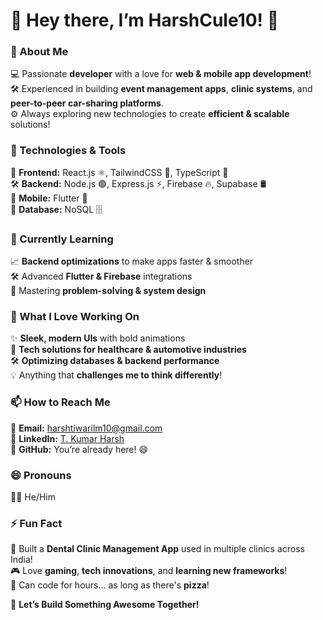 # 👋 Hey there, I’m HarshCule10! 🚀  

### 👀 About Me  
💻 Passionate **developer** with a love for **web & mobile app development**!  
🛠️ Experienced in building **event management apps**, **clinic systems**, and **peer-to-peer car-sharing platforms**.  
⚙️ Always exploring new technologies to create **efficient & scalable** solutions!  

### 🔧 Technologies & Tools  
🚀 **Frontend:** React.js ⚛️, TailwindCSS 🎨, TypeScript 📝  
🛠️ **Backend:** Node.js 🟢, Express.js ⚡, Firebase 🔥, Supabase 🛢️  
📱 **Mobile:** Flutter 📱  
💾 **Database:** NoSQL 🗄️  

### 🌱 Currently Learning  
📈 **Backend optimizations** to make apps faster & smoother  
🛠️ Advanced **Flutter & Firebase** integrations  
🧠 Mastering **problem-solving & system design**  

### 💞️ What I Love Working On  
✨ **Sleek, modern UIs** with bold animations  
🚗 **Tech solutions for healthcare & automotive industries**  
🛠️ **Optimizing databases & backend performance**  
💡 Anything that **challenges me to think differently**!  

### 📫 How to Reach Me  
📧 **Email:** [harshtiwarilm10@gmail.com](mailto:harshtiwarilm10@gmail.com)  
🔗 **LinkedIn:** [T. Kumar Harsh](https://www.linkedin.com/in/t-kumar-harsh-0b9011273/)  
🐙 **GitHub:** You’re already here! 😄  

### 😄 Pronouns  
🙋‍♂️ He/Him  

### ⚡ Fun Fact  
🦷 Built a **Dental Clinic Management App** used in multiple clinics across India!  
🎮 Love **gaming**, **tech innovations**, and **learning new frameworks**!  
🍕 Can code for hours... as long as there's **pizza**!  

🚀 **Let’s Build Something Awesome Together!**  
